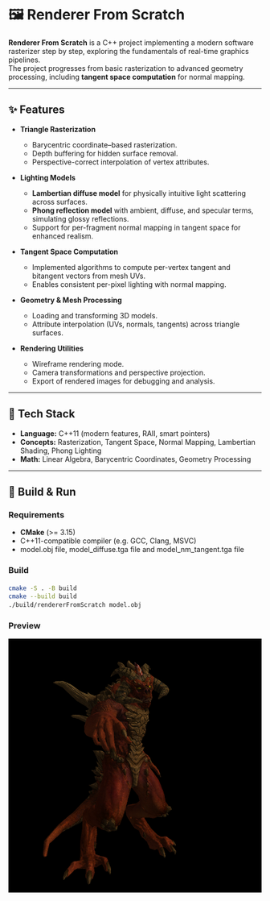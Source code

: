 # 🖼️ Renderer From Scratch

**Renderer From Scratch** is a C++ project implementing a modern software rasterizer step by step, exploring the fundamentals of real-time graphics pipelines.  
The project progresses from basic rasterization to advanced geometry processing, including **tangent space computation** for normal mapping.

---

## ✨ Features

- **Triangle Rasterization**
  - Barycentric coordinate–based rasterization.
  - Depth buffering for hidden surface removal.
  - Perspective-correct interpolation of vertex attributes.

- **Lighting Models**
  - **Lambertian diffuse model** for physically intuitive light scattering across surfaces.
  - **Phong reflection model** with ambient, diffuse, and specular terms, simulating glossy reflections.
  - Support for per-fragment normal mapping in tangent space for enhanced realism.

- **Tangent Space Computation**
  - Implemented algorithms to compute per-vertex tangent and bitangent vectors from mesh UVs.
  - Enables consistent per-pixel lighting with normal mapping.

- **Geometry & Mesh Processing**
  - Loading and transforming 3D models.
  - Attribute interpolation (UVs, normals, tangents) across triangle surfaces.

- **Rendering Utilities**
  - Wireframe rendering mode.
  - Camera transformations and perspective projection.
  - Export of rendered images for debugging and analysis.

---

## 🔧 Tech Stack

- **Language:** C++11 (modern features, RAII, smart pointers)  
- **Concepts:** Rasterization, Tangent Space, Normal Mapping, Lambertian Shading, Phong Lighting  
- **Math:** Linear Algebra, Barycentric Coordinates, Geometry Processing  

---

## 🚀 Build & Run

### Requirements
- **CMake** (>= 3.15)  
- C++11-compatible compiler (e.g. GCC, Clang, MSVC)  
- model.obj file, model_diffuse.tga file and model_nm_tangent.tga file

### Build
```bash
cmake -S . -B build
cmake --build build
./build/rendererFromScratch model.obj
```
### Preview
![Rendered preview](preview.png)


